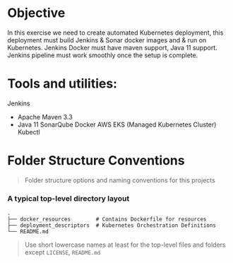 # Objective
In this exercise we need to create automated Kubernetes deployment, this deployment must build Jenkins &amp; Sonar docker images and &amp; run on Kubernetes. Jenkins Docker must have maven support, Java 11 support. Jenkins pipeline must work smoothly once the setup is complete.


# Tools and utilities:
Jenkins
 - Apache Maven 3.3
 - Java 11
SonarQube
Docker 
AWS EKS (Managed Kubernetes Cluster)
Kubectl


Folder Structure Conventions
============================

> Folder structure options and naming conventions for this projects

### A typical top-level directory layout

    .
    ├── docker_resources        # Contains Dockerfile for resources
    ├── deployment_descriptors  # Kubernetes Orchestration Definitions
    └── README.md

> Use short lowercase names at least for the top-level files and folders except
> `LICENSE`, `README.md`



